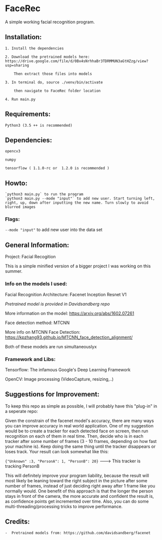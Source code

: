 # FaceRec
A simple working facial recognition program.


## Installation:
    1. Install the dependencies

    2. Download the pretrained models here: https://drive.google.com/file/d/0Bx4sNrhhaBr3TDRMMUN3aGtHZzg/view?usp=sharing
    
        Then extract those files into models
        
    3. In terminal do, source ./venv/bin/activate 
        
        then navigate to FaceRec folder location

    4. Run main.py

## Requirements:
    Python3 (3.5 ++ is recommended)

## Dependencies:

    opencv3

    numpy

    tensorflow ( 1.1.0-rc or  1.2.0 is recommended )


## Howto:
    `python3 main.py` to run the program
    `python3 main.py --mode "input"` to add new user. Start turning left, right, up, down after inputting the new name. Turn slowly to avoid blurred images

        
### Flags:
   `--mode "input"` to add new user into the data set
    

## General Information:
Project: Facial Recogition

This is a simple minified version of a bigger project I was working on this summer.

### Info on the models I used:

Facial Recognition Architecture: Facenet Inception Resnet V1 

_Pretrained model is provided in Davidsandberg repo_

More information on the model: https://arxiv.org/abs/1602.07261

Face detection method: MTCNN

More info on MTCNN Face Detection: https://kpzhang93.github.io/MTCNN_face_detection_alignment/

Both of these models are run simultaneouslyx

### Framework and Libs:

Tensorflow: The infamous Google's Deep Learning Framework

OpenCV: Image processing (VideoCapture, resizing,..)


## Suggestions for Improvement:
To keep this repo as simple as possible, I will probably have this "plug-in" in a seperate repo:

Given the constrain of the facenet model's accuracy, there are many ways you can improve accuracy in real world application. One of my suggestion would be to create a tracker for each detected face on screen, then run recognition on each of them in real time. Then, decide who is in each tracker after some number of frames (3 - 10 frames, depending on how fast your machine is). Keep doing the same thing until the tracker disappears or loses track. Your result can look somewhat like this:

`{"Unknown" :3, "PersonA": 1, "PersonB": 20}` ---> This tracker is tracking PersonB

This will definitely improve your program liability, because the result will most likely be leaning toward the right subject in the picture after some number of frames, instead of just deciding right away after 1 frame like you normally would. One benefit of this approach is that the longer the person stays in front of the camera, the more accurate and confident the result is, as confidence points get incremented over time.
Also, you can do some multi-threading/processing tricks to improve performance.


## Credits:
    -  Pretrained models from: https://github.com/davidsandberg/facenet
